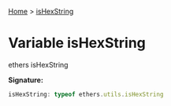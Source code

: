 [Home](../index.md) &gt; [isHexString](./ishexstring.md)

# Variable isHexString

ethers isHexString

<b>Signature:</b>

```typescript
isHexString: typeof ethers.utils.isHexString
```
